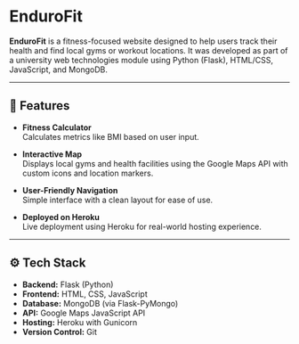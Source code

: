 # EnduroFit

**EnduroFit** is a fitness-focused website designed to help users track their health and find local gyms or workout locations. It was developed as part of a university web technologies module using Python (Flask), HTML/CSS, JavaScript, and MongoDB.

---

## 🚀 Features

- **Fitness Calculator**  
  Calculates metrics like BMI based on user input.

- **Interactive Map**  
  Displays local gyms and health facilities using the Google Maps API with custom icons and location markers.

- **User-Friendly Navigation**  
  Simple interface with a clean layout for ease of use.

- **Deployed on Heroku**  
  Live deployment using Heroku for real-world hosting experience.

---

## ⚙️ Tech Stack

- **Backend:** Flask (Python)
- **Frontend:** HTML, CSS, JavaScript
- **Database:** MongoDB (via Flask-PyMongo)
- **API:** Google Maps JavaScript API
- **Hosting:** Heroku with Gunicorn
- **Version Control:** Git
